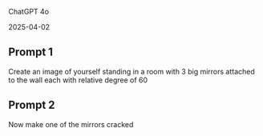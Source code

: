 ChatGPT 4o

2025-04-02

## Prompt 1
Create an image of yourself standing in a room with 3 big mirrors attached to the wall each with relative degree of 60

## Prompt 2
Now make one of the mirrors cracked
